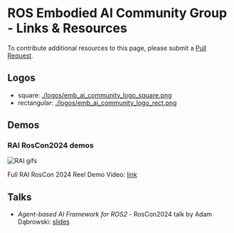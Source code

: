 # ROS Embodied AI Community Group - Links & Resources

To contribute additional resources to this page, please submit a [Pull Request](https://github.com/ros-wg-embodied-ai/resources/pulls).

## Logos

- square: [./logos/emb_ai_community_logo_square.png](./logos/emb_ai_community_logo_square.png)
- rectangular: [./logos/emb_ai_community_logo_rect.png](./logos/emb_ai_community_logo_rect.png)

## Demos

### RAI RosCon2024 demos

![RAI gifs](./gifs/rai_roscondemo2024.gif)

Full RAI RosCon 2024 Reel Demo Video: [link](https://vimeo.com/user222230448/rai-roscon24-reel)

## Talks

- _Agent-based AI Framework for ROS2_ - RosCon2024 talk by Adam Dąbrowski: [slides](https://robotecai-my.sharepoint.com/:p:/g/personal/adam_dabrowski_robotec_ai/EYEAs7wEOFJJq9r8lNcNjtoBrW5U5oaKiCDGEGRgS4qEIw?e=L55mHN)

